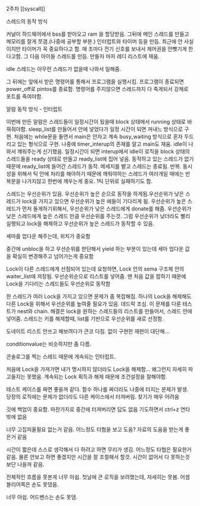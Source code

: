2주차 [[syscall]]

스레드의 동작 방식

커널이 하드웨어에서 bss를 받아오고 ram 을 할당받음. 그뒤에 메인 스레드를 만들고 메모리를 잘게 쪼갬.(나중에 공부할 부분.) 인터럽트와 타이머 등을 만듬. 최근에 안 사실이지만 타이머가 꼭 중요하다고 함. 매 초마다 전기 신호를 보내서 제어권을 안뺏기게 한다고함. 그 다음 아이들 스레드를 만듬. 만들자 마자 레디 리스트에 재움.

idle 스레드는 아무런 스레드가 없을때 나와서 일해줌.

그 뒤에는 앞에서 받은 명령어를 통해서 프로그램을 실행시킴. 프로그램이 종료되면 power_off로 pintos를 종료함. 명령어를 주지않으면 스레드까지 다 죽게되서 강제로 포트를 죽여야함.

알람 동작 방식 - 인터럽트

이번에 만든 알람은 스레드들이 일정시간이 됬을때 block 상태에서 running 상태로 바꿔줘야함. sleep_list를 만들어서 안에 넣었다가 일정 시간이 되면 꺼내느 방식으로 구현. 처음에는 while문을 돌면서 main은 안자고 계속 busy_waiting 방식으로 혼자 두드리고 있는 형식으로 구현. 나중에 timer_interup의 존재를 알고 main도 재움. idle이 나와서 꺠워주는게 신기했음. 일정시간이 되면 interup에서 idle이 로직을 block 상태의 스레드들을 ready 상태로 만들고 ready_list에 집어 넣음. 동작하고 있는 스레드가 없기 때문에 ready_list에 들어간 스레드가 동작. 메세지를 뱉고 스레드는 종료됨. 반복. 동시성을 위해서 틱 안에 처리를 해야하기 때문에 깨워야하는 스레드가 여러개일 때에는 반복문을 나가지않고 한번에 깨우는게 중요. 1틱 단위로 실패하기도 함.

스레드는 우선순위가 있음. 우선순위가 높은 순으로 동작을 하게됨.우선순위가 낮은 스레드가 lock을 가지고 있으면 우선순위가 높은 애들이 기다리게 됨. 우선순위가 높은 스레드가 먼저 돌게하기위해서, 우선순위가 낮은 스레드에게 donate를 해줌. 우선순위가 낮은 스레드에게 높은 스레드 만큼 우선순위를 주는것. 그럼 우선순위가 낮더라도 빨리 실행되고 lock을 해제하고 우선순위가 높은 스레드가 동작할 수 있음.

세마를 업다운 해주는데, 위치가 중요함

중간에 unbloc을 하고 우선순위를 판단해서 yield 하는 부분이 있는데 세마 업다운 값을 확실히 변경해주고 넘어가는게 중요함

Lock이 다른 스레드에게 선점되어 있는데 요청하면, Lock 안의 sema 구조체 안의 waiter_list에 저장됨. 우선순위순으로 리스트를 넣어줌. 맨 처음 값을 팝하기 때문에 Lock을 기다리는 스레드들도 우선순위로 동작함

한 스레드가 여러 Lock을 가지고 있으면 문제가 좀 복잡해짐. 하나의 Lock을 해제해도 다른 Lock을 위해서 우선순위를 높여줄 필요가 있음. 데드락 조심. 이 문제를 다룬 테스트가 nest와 chain. 해결은 lock을 원하는 스레드들의 리스트를 만들어서, 스레드 안에 넣어줌. 스레드는 키를 해제할때, list를 기반으로 우선순위를 새로 선정함.

도네이트 리스트 안쓰고 해보려다가 큰코 다침. 없이 구현한 재현이 대단해…

conditionvalue는 비슷하지만 좀 다름.

콘솔로그를 찍는 스레드 때문에 게속되는 인터럽트.

처음에 Lock을 가져가면 내가 명시하지 않더라도 Lock을 해제함… 왜그런지 자세히 파고들지는 못했음. 계속되는 Lock 획득과 해제 때문에 조건설정을 잘해야함.

테스트 케이스를 짜면 좋을꺼 같다. 함수 하나를 짜더라도 나중에 터지는 문제가 발생. 당장의 로직에는 문제가 없더라도 다른 케이스에서 터져버림. 찾기가 매우 어려움

깃에 백업이 중요함. 마찬가지로 중간에 터져버리면 답도 없음 기도하면서 ctrl+z 연타밖에 없음

너무 고집피울필요 없는거 같음. 어느정도 타협을 보고 도움? 자료의 도움을 받는게 좋은거 같음

시간이 짧은데 스스로 생각해서 다 하려고 하면 무리가 생김. 어느정도 타협은 필요한거 같음. 물론 안보고 하면 좋겠지만 시간을 잘 조절해서 할것. 시간이 없어서 다 못하는것 보단 나을꺼 같음.

전체적인 흐름을 못본게 너무 아쉽. 첫날에 큰 로직을 보려했는데, 자세히는 못봄. 어셈블리어쪽은 손도 못댔음.

너무 아쉽. 어드벤스는 손도 못댐.